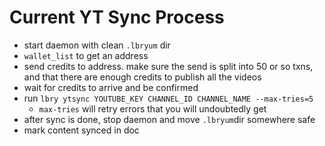 # Current YT Sync Process

- start daemon with clean `.lbryum` dir
- `wallet_list` to get an address
- send credits to address. make sure the send is split into 50 or so txns, and that there are enough credits to publish all the videos
- wait for credits to arrive and be confirmed
- run `lbry ytsync YOUTUBE_KEY CHANNEL_ID CHANNEL_NAME --max-tries=5`
  - `max-tries` will retry errors that you will undoubtedly get
- after sync is done, stop daemon and move `.lbryum`dir somewhere safe
- mark content synced in doc
